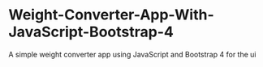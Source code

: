 # Weight-Converter-App-With-JavaScript-Bootstrap-4
A simple weight converter app using JavaScript and Bootstrap 4 for the ui
